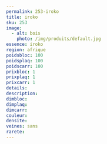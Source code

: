 ```yaml
---
permalink: 253-iroko
title: iroko 
sku: 253
image: 
  - alt: bois
    photo: /img/produits/default.jpg
essence: iroko 
region: afrique
poidsbloc: 100
poidsplaq: 100
poidscarr: 100
prixbloc: 1
prixplaq: 1
prixcarr: 1
details: 
description: 
dimbloc: 
dimplaq: 
dimcarr: 
couleur: 
densite: 
veines: sans
rarete: 
---
```

